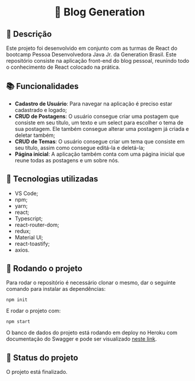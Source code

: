 <h1 align="center">📰 Blog Generation</h1>

## :memo: Descrição
Este projeto foi desenvolvido em conjunto com as turmas de React do bootcamp Pessoa Desenvolvedora Java Jr. da Generation Brasil. Este repositório consiste na aplicação front-end do blog pessoal, reunindo todo o conhecimento de React colocado na prática.

## :books: Funcionalidades
* <b>Cadastro de Usuário</b>: Para navegar na aplicação é preciso estar cadastrado e logado;
* <b>CRUD de Postagens</b>: O usuário consegue criar uma postagem que consiste em seu título, um texto e um select para escolher o tema de sua postagem. Ele também consegue alterar uma postagem já criada e deletar também;
* <b>CRUD de Temas</b>: O usuário consegue criar um tema que consiste em seu título, assim como consegue editá-la e deletá-la;
* <b>Página inicial</b>: A aplicação também conta com uma página inicial que reune todas as postagens e um sobre nós.

## :wrench: Tecnologias utilizadas
* VS Code;
* npm;
* yarn;
* react;
* Typescript;
* react-router-dom;
* redux;
* Material UI;
* react-toastify;
* axios.

## :rocket: Rodando o projeto
Para rodar o repositório é necessário clonar o mesmo, dar o seguinte comando para instalar as dependências:
```
npm init
```
E rodar o projeto com:
```
npm start
```
O banco de dados do projeto está rodando em deploy no Heroku com documentação do Swagger e pode ser visualizado [neste link](https://github.com/tatialveso/genblog-backend).

## :dart: Status do projeto
O projeto está finalizado.
